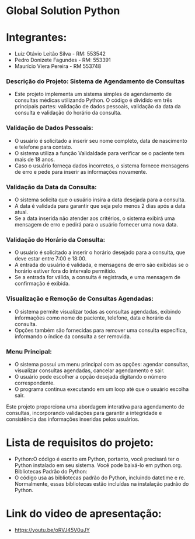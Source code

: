 # Global Solution Python

# Integrantes:
- Luiz Otávio Leitão Silva - RM: 553542
- Pedro Donizete Fagundes - RM: 553391
- Maurício Viera Pereira - RM 553748

### Descrição do Projeto: Sistema de Agendamento de Consultas

- Este projeto implementa um sistema simples de agendamento de consultas médicas utilizando Python. O código é dividido em três principais partes: validação de dados pessoais, validação da data da consulta e validação do horário da consulta.

### Validação de Dados Pessoais:

- O usuário é solicitado a inserir seu nome completo, data de nascimento e telefone para contato.
- O sistema utiliza a função ValidaIdade para verificar se o paciente tem mais de 18 anos.
- Caso o usuário forneça dados incorretos, o sistema fornece mensagens de erro e pede para inserir as informações novamente.

### Validação da Data da Consulta:

- O sistema solicita que o usuário insira a data desejada para a consulta.
- A data é validada para garantir que seja pelo menos 2 dias após a data atual.
- Se a data inserida não atender aos critérios, o sistema exibirá uma mensagem de erro e pedirá para o usuário fornecer uma nova data.

### Validação do Horário da Consulta:

- O usuário é solicitado a inserir o horário desejado para a consulta, que deve estar entre 7:00 e 18:00.
- A entrada do usuário é validada, e mensagens de erro são exibidas se o horário estiver fora do intervalo permitido.
- Se a entrada for válida, a consulta é registrada, e uma mensagem de confirmação é exibida.

### Visualização e Remoção de Consultas Agendadas:

- O sistema permite visualizar todas as consultas agendadas, exibindo informações como nome do paciente, telefone, data e horário da consulta.
- Opções também são fornecidas para remover uma consulta específica, informando o índice da consulta a ser removida.

### Menu Principal:

- O sistema possui um menu principal com as opções: agendar consultas, visualizar consultas agendadas, cancelar agendamento e sair.
- O usuário pode escolher a opção desejada digitando o número correspondente.
- O programa continua executando em um loop até que o usuário escolha sair.

Este projeto proporciona uma abordagem interativa para agendamento de consultas, incorporando validações para garantir a integridade e consistência das informações inseridas pelos usuários.

# Lista de requisitos do projeto:
- Python:O código é escrito em Python, portanto, você precisará ter o Python instalado em seu sistema. Você pode baixá-lo em python.org. Bibliotecas Padrão do Python:
- O código usa as bibliotecas padrão do Python, incluindo datetime e re. Normalmente, essas bibliotecas estão incluídas na instalação padrão do Python.

# Link do video de apresentação:
- https://youtu.be/oRVJ45V0uJY